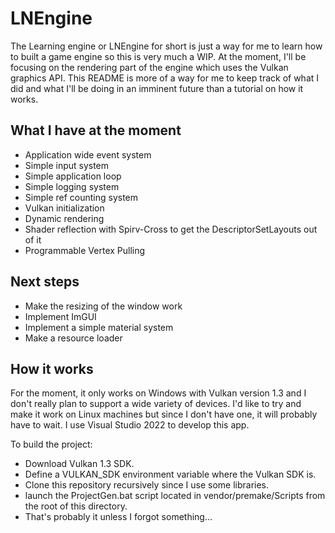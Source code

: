 # LNEngine

The Learning engine or LNEngine for short is just a way for me to learn how to built a game engine so this is very much a WIP. At the moment, I'll be focusing on the rendering part of the engine which uses the Vulkan graphics API.
This README is more of a way for me to keep track of what I did and what I'll be doing in an imminent future than a tutorial on how it works.

## What I have at the moment

- Application wide event system
- Simple input system
- Simple application loop
- Simple logging system
- Simple ref counting system
- Vulkan initialization
- Dynamic rendering
- Shader reflection with Spirv-Cross to get the DescriptorSetLayouts out of it
- Programmable Vertex Pulling

## Next steps

- Make the resizing of the window work
- Implement ImGUI
- Implement a simple material system
- Make a resource loader

## How it works

For the moment, it only works on Windows with Vulkan version 1.3 and I don't really plan to support a wide variety of devices. I'd like to try and make it work on Linux machines but since I don't have one, it will probably have to wait. I use Visual Studio 2022 to develop this app.

To build the project:
- Download Vulkan 1.3 SDK.
- Define a VULKAN_SDK environment variable where the Vulkan SDK is.
- Clone this repository recursively since I use some libraries.
- launch the ProjectGen.bat script located in vendor/premake/Scripts from the root of this directory.
- That's probably it unless I forgot something...
